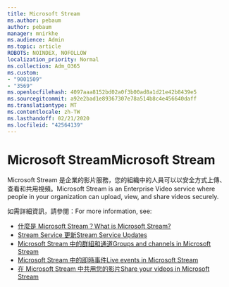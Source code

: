 ```yaml
---
title: Microsoft Stream
ms.author: pebaum
author: pebaum
manager: mnirkhe
ms.audience: Admin
ms.topic: article
ROBOTS: NOINDEX, NOFOLLOW
localization_priority: Normal
ms.collection: Adm_O365
ms.custom:
- "9001509"
- "3569"
ms.openlocfilehash: 4097aaa8152bd02a0f3b00ad8a1d21e42b8439e5
ms.sourcegitcommit: a92e2bad1e89367307e78a514b8c4e456640daff
ms.translationtype: MT
ms.contentlocale: zh-TW
ms.lasthandoff: 02/21/2020
ms.locfileid: "42564139"
---
```

# <a name="microsoft-stream"></a><span data-ttu-id="dce56-102">Microsoft Stream</span><span class="sxs-lookup"><span data-stu-id="dce56-102">Microsoft Stream</span></span>

<span data-ttu-id="dce56-103">Microsoft Stream 是企業的影片服務，您的組織中的人員可以以安全方式上傳、查看和共用視頻。</span><span class="sxs-lookup"><span data-stu-id="dce56-103">Microsoft Stream is an Enterprise Video service where people in your organization can upload, view, and share videos securely.</span></span> 

<span data-ttu-id="dce56-104">如需詳細資訊，請參閱：</span><span class="sxs-lookup"><span data-stu-id="dce56-104">For more information, see:</span></span>

- [<span data-ttu-id="dce56-105">什麼是 Microsoft Stream？</span><span class="sxs-lookup"><span data-stu-id="dce56-105">What is Microsoft Stream?</span></span>](https://docs.microsoft.com/en-us/stream/overview)
- [<span data-ttu-id="dce56-106">Stream Service 更新</span><span class="sxs-lookup"><span data-stu-id="dce56-106">Stream Service Updates</span></span>](https://techcommunity.microsoft.com/t5/microsoft-stream-service-updates/bd-p/StreamAnnouncements)
- [<span data-ttu-id="dce56-107">Microsoft Stream 中的群組和通道</span><span class="sxs-lookup"><span data-stu-id="dce56-107">Groups and channels in Microsoft Stream</span></span>](https://docs.microsoft.com/en-us/stream/groups-channels-organization)
- [<span data-ttu-id="dce56-108">Microsoft Stream 中的即時事件</span><span class="sxs-lookup"><span data-stu-id="dce56-108">Live events in Microsoft Stream</span></span>](https://docs.microsoft.com/en-us/stream/live-event-overview)
- [<span data-ttu-id="dce56-109">在 Microsoft Stream 中共用您的影片</span><span class="sxs-lookup"><span data-stu-id="dce56-109">Share your videos in Microsoft Stream</span></span>](https://docs.microsoft.com/en-us/stream/portal-share-video)